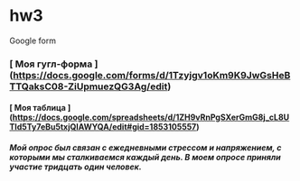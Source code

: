 # hw3
Google form
### [ Моя гугл-форма ] (https://docs.google.com/forms/d/1Tzyjgv1oKm9K9JwGsHeBTTQaksC08-ZiUpmuezQG3Ag/edit)
#### [ Моя таблица ] (https://docs.google.com/spreadsheets/d/1ZH9vRnPgSXerGmG8j_cL8UTId5Ty7eBu5txjQIAWYQA/edit#gid=1853105557)
##### Мой опрос был связан с ежедневными стрессом и напряжением, с которыми мы сталкиваемся каждый день. В моем опросе приняли участие тридцать один человек. 
